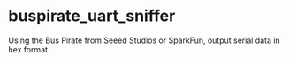 # buspirate_uart_sniffer
Using the Bus Pirate from Seeed Studios or SparkFun, output serial data in hex format.
